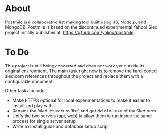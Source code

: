 # About

Postmile is a collaborative list making tool built using JS, Node.js, and MongoDB.
Postmile is based on the discontinued experimental Yahoo! Sled project initially published at: https://github.com/yahoo/postmile.

# To Do

This project is still being concerted and does not work yet outside its original environment. The main task right now is to remove the hard-coded sled.com references throughout the project and replace them with a configurable document.

Other tasks include:

 * Make HTTPS optional for local experimentations to make it easier to install and play with
 * Rename the ‘sled’ objects to ‘list’, and get rid of all use of the Sled term
 * Unify the two servers (api, web) to allow them to run inside the same process for single server setup
 * Write an install guide and database setup script
 
 


